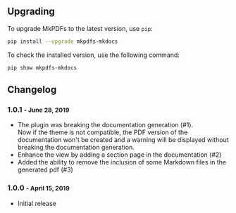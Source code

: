 
## Upgrading

To upgrade MkPDFs to the latest version, use `pip`:

``` sh
pip install --upgrade mkpdfs-mkdocs
```

To check the installed version, use the following command:

``` sh
pip show mkpdfs-mkdocs
```

## Changelog
### 1.0.1 <small>- June 28, 2019</small>

* The plugin was breaking the documentation generation (#1).  
  Now if the theme is not compatible, the PDF version of the documentation won't be created and a warning will be displayed without breaking the documentation generation.  
* Enhance the view by adding a section page in the documentation (#2)
* Added the ability to remove the inclusion of some Markdown files in the generated pdf (#3)

### 1.0.0 <small>- April 15, 2019</small>

* Initial release
